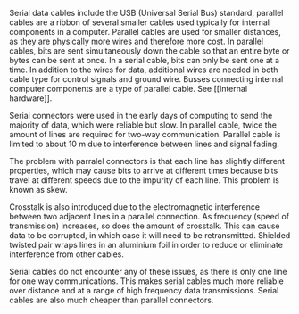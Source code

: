 
Serial data cables include the USB (Universal Serial Bus) standard, parallel cables are a ribbon of several smaller cables used typically for internal components in a computer. Parallel cables are used for smaller distances, as they are physically more wires and therefore more cost. In parallel cables, bits are sent simultaneously down the cable so that an entire byte or bytes can be sent at once. In a serial cable, bits can only be sent one at a time. In addition to the wires for data, additional wires are needed in both cable type for control signals and ground wire. Busses connecting internal computer components are a type of parallel cable. See [[Internal hardware]].

Serial connectors were used in the early days of computing to send the majority of data, which were reliable but slow. In parallel cable, twice the amount of lines are required for two-way communication. Parallel cable is limited to about 10 m due to interference between lines and signal fading.

The problem with parralel connectors is that each line has slightly different properties, which may cause bits to arrive at different times because bits travel at different speeds due to the impurity of each line. This problem is known as skew.



Crosstalk is also introduced due to the electromagnetic interference between two adjacent lines in a parallel connection. As frequency (speed of transmission) increases, so does the amount of crosstalk. This can cause data to be corrupted, in which case it will need to be retransmitted. Shielded twisted pair wraps lines in an aluminium foil in order to reduce or eliminate interference from other cables.



Serial cables do not encounter any of these issues, as there is only one line for one way communications. This makes serial cables much more reliable over distance and at a range of high frequency data transmissions. Serial cables are also much cheaper than parallel connectors.
